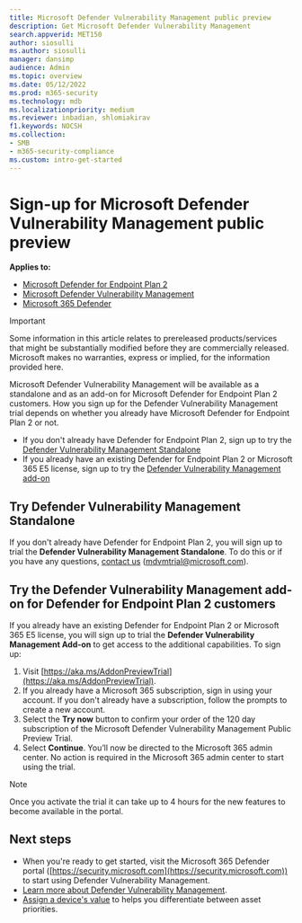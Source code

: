 ```yaml
---
title: Microsoft Defender Vulnerability Management public preview
description: Get Microsoft Defender Vulnerability Management
search.appverid: MET150
author: siosulli
ms.author: siosulli
manager: dansimp 
audience: Admin
ms.topic: overview
ms.date: 05/12/2022
ms.prod: m365-security
ms.technology: mdb
ms.localizationpriority: medium
ms.reviewer: inbadian, shlomiakirav
f1.keywords: NOCSH 
ms.collection: 
- SMB
- m365-security-compliance
ms.custom: intro-get-started
---
```


# Sign-up for Microsoft Defender Vulnerability Management public preview

**Applies to:**

- [Microsoft Defender for Endpoint Plan 2](https://go.microsoft.com/fwlink/?linkid=2154037)
- [Microsoft Defender Vulnerability Management](index.yml)
- [Microsoft 365 Defender](https://go.microsoft.com/fwlink/?linkid=2118804)

> [!IMPORTANT]
> Some information in this article relates to prereleased products/services that might be substantially modified before they are commercially released. Microsoft makes no warranties, express or implied, for the information provided here.

Microsoft Defender Vulnerability Management will be available as a standalone and as an add-on for Microsoft Defender for Endpoint Plan 2 customers. How you sign up for the Defender Vulnerability Management trial depends on whether you already have Microsoft Defender for Endpoint Plan 2 or not.

- If you don't already have Defender for Endpoint Plan 2, sign up to try the [Defender Vulnerability Management Standalone](#try-defender-vulnerability-management-standalone)
- If you already have an existing Defender for Endpoint Plan 2 or Microsoft 365 E5 license, sign up to try the [Defender Vulnerability Management add-on](#try-the-defender-vulnerability-management-add-on-for-defender-for-endpoint-plan-2-customers)

## Try Defender Vulnerability Management Standalone

If you don't already have Defender for Endpoint Plan 2, you will sign up to trial the **Defender Vulnerability Management Standalone**. To do this or if you have any questions, [contact us](mailto:mdvmtrial@microsoft.com) (mdvmtrial@microsoft.com).

## Try the Defender Vulnerability Management add-on for Defender for Endpoint Plan 2 customers

If you already have an existing Defender for Endpoint Plan 2 or Microsoft 365 E5 license, you will sign up to trial the **Defender Vulnerability Management Add-on** to get access to the additional capabilities. To sign up:

1. Visit [https://aka.ms/AddonPreviewTrial](https://aka.ms/AddonPreviewTrial).
2. If you already have a Microsoft 365 subscription, sign in using your account. If you don't already have a subscription, follow the prompts to create a new account.
3. Select the **Try now** button to confirm your order of the 120 day subscription of the Microsoft Defender Vulnerability Management Public Preview Trial.
4. Select **Continue**. You’ll now be directed to the Microsoft 365 admin center. No action is required in the Microsoft 365 admin center to start using the trial.

> [!NOTE]
> Once you activate the trial it can take up to 4 hours for the new features to become available in the portal.

## Next steps

- When you're ready to get started, visit the Microsoft 365 Defender portal ([https://security.microsoft.com](https://security.microsoft.com)) to start using Defender Vulnerability Management.
- [Learn more about Defender Vulnerability Management](defender-vulnerability-management.md).
- [Assign a device's value](tvm-assign-device-value.md) to helps you differentiate between asset priorities.
